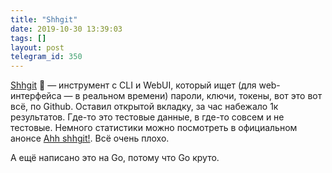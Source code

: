 ```yaml
---
title: "Shhgit"
date: 2019-10-30 13:39:03
tags: []
layout: post
telegram_id: 350
---
```


[Shhgit](https://shhgit.darkport.co.uk/) 🙊 — инструмент с CLI и WebUI, который ищет (для web-интерфейса — в реальном времени) пароли, ключи, токены, вот это вот всё, по Github. Оставил открытой вкладку, за час набежало 1к результатов. Где-то это тестовые данные, в где-то совсем и не тестовые. Немного статистики можно посмотреть в официальном анонсе [Ahh shhgit!](https://darkport.co.uk/blog/ahh-shhgit!/). Всё очень плохо.

А ещё написано это на Go, потому что Go круто.
